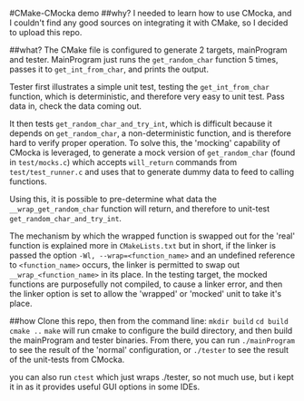 #CMake-CMocka demo
##why?
I needed to learn how to use CMocka, and I couldn't find any good sources on integrating it with CMake, so I decided to upload this repo.

##what? 
The CMake file is configured to generate 2 targets, mainProgram and tester. MainProgram just runs the `get_random_char` function 5 times, passes it to 
`get_int_from_char`, and prints the output. 

Tester first illustrates a simple unit test, testing the `get_int_from_char` function, which is deterministic, and therefore very easy to unit test.
Pass data in, check the data coming out. 

It then tests `get_random_char_and_try_int`, which is difficult because it depends on `get_random_char`, a non-deterministic function, and is therefore 
hard to verify proper operation. To solve this, the 'mocking' capability of CMocka is leveraged, to generate a mock version of `get_random_char` (found in 
`test/mocks.c`) which accepts `will_return` commands from `test/test_runner.c` and uses that to generate dummy data to feed to calling functions. 

Using this, it is possible to pre-determine what data the `__wrap_get_random_char` function will return, and therefore to unit-test `get_random_char_and_try_int`.

The mechanism by which the wrapped function is swapped out for the 'real' function is explained more in `CMakeLists.txt` but in short, if the linker is passed the 
option `-Wl, --wrap=<function_name>` and an undefined reference to `<function_name>` occurs, the linker is permitted to swap out `__wrap_<function_name>` in its place.
In the testing target, the mocked functions are purposefully not compiled, to cause a linker error, and then the linker option is set to allow the 'wrapped' or 'mocked' unit
to take it's place. 

##how
Clone this repo, then from the command line: 
`mkdir build`
`cd build`
`cmake ..`
`make`
will run cmake to configure the build directory, and then build the mainProgram and tester binaries. 
From there, you can run 
`./mainProgram`
to see the result of the 'normal' configuration, or 
`./tester` 
to see the result of the unit-tests from CMocka.

you can also run 
`ctest`
which just wraps ./tester, so not much use, but i kept it in as it provides useful GUI options in some IDEs.



